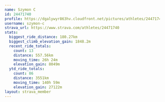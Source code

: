 ```yaml
---
name: Szymon C
id: 24471740
profile: https://dgalywyr863hv.cloudfront.net/pictures/athletes/24471740/7213253/3/large.jpg
username: szymon-c
strava_url: https://www.strava.com/athletes/24471740
stats:
  biggest_ride_distance: 180.27km
  biggest_climb_elevation_gain: 1848.2m
  recent_ride_totals:
    count: 13
    distance: 557.56km
    moving_time: 26h 24m
    elevation_gain: 8049m
  ytd_ride_totals:
    count: 86
    distance: 3551km
    moving_time: 140h 59m
    elevation_gain: 27122m
layout: strava_member
--- 
```

